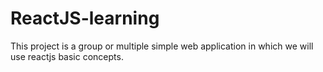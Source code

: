 # ReactJS-learning
 This project is a group or multiple simple web application in which we will use reactjs basic concepts.
